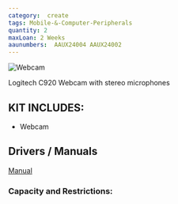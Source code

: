 ```yaml
---
category:  create
tags: Mobile-&-Computer-Peripherals
quantity: 2
maxLoan: 2 Weeks
aaunumbers:  AAUX24004 AAUX24002
---
```

![Webcam](https://resource.logitech.com/w_544,h_466,ar_7:6,c_pad,q_auto,f_auto,dpr_2.0/d_transparent.gif/content/dam/logitech/en/products/webcams/c920/gallery/c920-gallery-1.png)

Logitech C920 Webcam with stereo microphones
## KIT INCLUDES:
-  Webcam

## Drivers / Manuals
[Manual](https://www.logitech.com/assets/45920/8/hd-pro-webcam-c920-quick-start-guide.pdf)



### Capacity and Restrictions:
